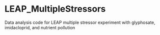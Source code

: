 # LEAP_MultipleStressors
Data analysis code for LEAP multiple stressor experiment with glyphosate, imidacloprid, and nutrient pollution
